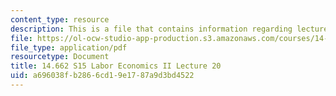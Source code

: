 ```yaml
---
content_type: resource
description: This is a file that contains information regarding lecture 20.
file: https://ol-ocw-studio-app-production.s3.amazonaws.com/courses/14-662-labor-economics-ii-spring-2015/a696038fb2866cd19e1787a9d3bd4522_MIT14_662S15_lecnotes20.pdf
file_type: application/pdf
resourcetype: Document
title: 14.662 S15 Labor Economics II Lecture 20
uid: a696038f-b286-6cd1-9e17-87a9d3bd4522
---
```

